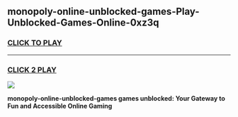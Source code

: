 
## monopoly-online-unblocked-games-Play-Unblocked-Games-Online-0xz3q
<h3>
<a href="https://premium76.site?title=monopoly-online-unblocked-games&ref=25A">CLICK TO PLAY</a></h3>
<hr>

<h3>
<a href="https://premium76.site?title=monopoly-online-unblocked-games&ref=25A">CLICK 2 PLAY</a>
  
</h3>

<a href="https://premium76.site?title=monopoly-online-unblocked-games&ref=25A"><img src="https://clearcache.store/games.png"></a>


**monopoly-online-unblocked-games games unblocked: Your Gateway to Fun and Accessible Online Gaming**
